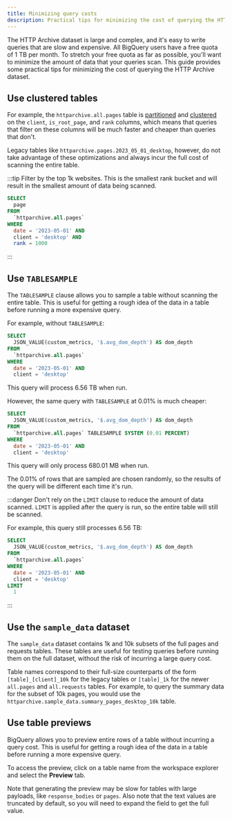 ```yaml
---
title: Minimizing query costs
description: Practical tips for minimizing the cost of querying the HTTP Archive dataset
---
```


The HTTP Archive dataset is large and complex, and it's easy to write queries that are slow and expensive. All BigQuery users have a free quota of 1 TB per month. To stretch your free quota as far as possible, you'll want to minimize the amount of data that your queries scan. This guide provides some practical tips for minimizing the cost of querying the HTTP Archive dataset.

## Use clustered tables

For example, the `httparchive.all.pages` table is [partitioned](https://cloud.google.com/bigquery/docs/partitioned-tables) and [clustered](https://cloud.google.com/bigquery/docs/clustered-tables) on the `client`, `is_root_page`, and `rank` columns, which means that queries that filter on these columns will be much faster and cheaper than queries that don't.

Legacy tables like `httparchive.pages.2023_05_01_desktop`, however, do not take advantage of these optimizations and always incur the full cost of scanning the entire table.

:::tip
Filter by the top 1k websites. This is the smallest rank bucket and will result in the smallest amount of data being scanned.

```sql
SELECT
  page
FROM
  `httparchive.all.pages`
WHERE
  date = '2023-05-01' AND
  client = 'desktop' AND
  rank = 1000
```
:::

## Use `TABLESAMPLE`

The `TABLESAMPLE` clause allows you to sample a table without scanning the entire table. This is useful for getting a rough idea of the data in a table before running a more expensive query.

For example, without `TABLESAMPLE`:

```sql
SELECT
  JSON_VALUE(custom_metrics, '$.avg_dom_depth') AS dom_depth
FROM
  `httparchive.all.pages`
WHERE
  date = '2023-05-01' AND
  client = 'desktop'
```

This query will process 6.56 TB when run.

However, the same query with `TABLESAMPLE` at 0.01% is much cheaper:

```sql
SELECT
  JSON_VALUE(custom_metrics, '$.avg_dom_depth') AS dom_depth
FROM
  `httparchive.all.pages` TABLESAMPLE SYSTEM (0.01 PERCENT)
WHERE
  date = '2023-05-01' AND
  client = 'desktop'
```

This query will only process 680.01 MB when run.

The 0.01% of rows that are sampled are chosen randomly, so the results of the query will be different each time it's run.

:::danger
Don't rely on the `LIMIT` clause to reduce the amount of data scanned. `LIMIT` is applied after the query is run, so the entire table will still be scanned.

For example, this query still processes 6.56 TB:

```sql
SELECT
  JSON_VALUE(custom_metrics, '$.avg_dom_depth') AS dom_depth
FROM
  `httparchive.all.pages`
WHERE
  date = '2023-05-01' AND
  client = 'desktop'
LIMIT
  1
```
:::

## Use the `sample_data` dataset

The `sample_data` dataset contains 1k and 10k subsets of the full pages and requests tables. These tables are useful for testing queries before running them on the full dataset, without the risk of incurring a large query cost.

Table names correspond to their full-size counterparts of the form `[table]_[client]_10k` for the legacy tables or `[table]_1k` for the newer `all.pages` and `all.requests` tables. For example, to query the summary data for the subset of 10k pages, you would use the `httparchive.sample_data.summary_pages_desktop_10k` table.

## Use table previews

BigQuery allows you to preview entire rows of a table without incurring a query cost. This is useful for getting a rough idea of the data in a table before running a more expensive query.

To access the preview, click on a table name from the workspace explorer and select the **Preview** tab.

Note that generating the preview may be slow for tables with large payloads, like `response_bodies` or `pages`. Also note that the text values are truncated by default, so you will need to expand the field to get the full value.
